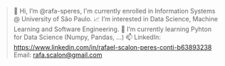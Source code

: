 >👋 Hi, I’m @rafa-speres, I'm currently enrolled in Information Systems @ University of São Paulo.
> 📈 I’m interested in Data Science, Machine Learning and Software Engineering. 
> 🐼 I’m currently learning Pyhton for Data Science (Numpy, Pandas, ...)
> 📫 LinkedIn: https://www.linkedin.com/in/rafael-scalon-peres-conti-b63893238 Email: rafa.scalon@gmail.com
